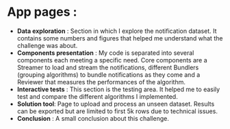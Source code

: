 
# App pages :
- **Data exploration** : Section in which I explore the notification dataset. It contains some numbers and figures that helped me understand what the challenge was about.
- **Components presentation** : My code is separated into several components each meeting a specific need. Core components are a Streamer to load and stream the notifications, different Bundlers (grouping algorithms) to bundle notifications as they come and a Reviewer that measures the performances of the algorithm.
- **Interactive tests** : This section is the testing area. It helped me to easily test and compare the different algorithms I implemented.
- **Solution tool**: Page to upload and process an unseen dataset. Results can be exported but are limited to first 5k rows due to technical issues.
- **Conclusion** : A small conclusion about this challenge.
